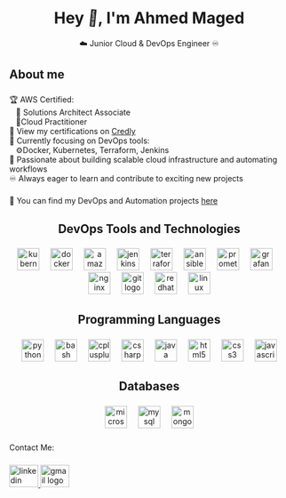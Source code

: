 <h1 align="center">Hey <span class="wave">👋</span>, I'm Ahmed Maged</h1>

<p align="center">☁️ Junior Cloud & DevOps Engineer ♾️</p>

<style>
  .wave {
    display: inline-block;
    animation: wave-animation 2s infinite;
    transform-origin: 70% 70%;
  }

  @keyframes wave-animation {
    0% { transform: rotate(0deg); }
    10% { transform: rotate(14deg); }
    20% { transform: rotate(-8deg); }
    30% { transform: rotate(14deg); }
    40% { transform: rotate(-4deg); }
    50% { transform: rotate(10deg); }
    60% { transform: rotate(0deg); }
    100% { transform: rotate(0deg); }
  }
</style>


<h2 align="left">About me</h2>

###

<p align="left">
  🏆 AWS Certified:<br />
  &nbsp;&nbsp;&nbsp;🏅 Solutions Architect Associate<br />
  &nbsp;&nbsp;&nbsp;🏅Cloud Practitioner<br />
  🔗 View my certifications on
  <a href="https://www.credly.com/users/ahmed-maged.d8e8f8b8">Credly</a><br />
  🔧 Currently focusing on DevOps tools:<br />
  &nbsp;&nbsp;&nbsp;⚙️Docker, Kubernetes, Terraform, Jenkins <br />
  🚀 Passionate about building scalable cloud infrastructure and automating
  workflows<br />♾️ Always eager to learn and contribute to exciting new
  projects
</p>

###

<p align="left">
  📂 You can find my DevOps and Automation projects
  <a href="https://github.com/ahmedmaged6?tab=repositories">here</a>
</p>

###

<h2 align="center">DevOps Tools and Technologies</h2>

###

<div align="center">
  <img
    src="https://cdn.jsdelivr.net/gh/devicons/devicon/icons/kubernetes/kubernetes-plain.svg"
    height="40"
    alt="kubernetes logo"
  />
  <img width="12" />
  <img
    src="https://cdn.jsdelivr.net/gh/devicons/devicon/icons/docker/docker-original.svg"
    height="40"
    alt="docker logo"
  />
  <img width="12" />
  <img
    src="https://skillicons.dev/icons?i=aws"
    height="40"
    alt="amazonwebservices logo"
  />
  <img width="12" />
  <img
    src="https://skillicons.dev/icons?i=jenkins"
    height="40"
    alt="jenkins logo"
  />
  <img width="12" />
  <img
    src="https://cdn.jsdelivr.net/gh/devicons/devicon/icons/terraform/terraform-original.svg"
    height="40"
    alt="terraform logo"
  />
  <img width="12" />
  <img
    src="https://cdn.jsdelivr.net/gh/devicons/devicon/icons/ansible/ansible-original.svg"
    height="40"
    alt="ansible logo"
  />
  <img width="12" />
  <img
    src="https://cdn.jsdelivr.net/gh/devicons/devicon/icons/prometheus/prometheus-original.svg"
    height="40"
    alt="prometheus logo"
  />
  <img width="12" />
  <img
    src="https://cdn.jsdelivr.net/gh/devicons/devicon/icons/grafana/grafana-original.svg"
    height="40"
    alt="grafana logo"
  />
  <img width="12" />
  <img
    src="https://cdn.jsdelivr.net/gh/devicons/devicon/icons/nginx/nginx-original.svg"
    height="40"
    alt="nginx logo"
  />
  <img width="12" />
  <img
    src="https://cdn.jsdelivr.net/gh/devicons/devicon/icons/git/git-original.svg"
    height="40"
    alt="git logo"
  />

  <img width="12" />
  <img
    src="https://cdn.simpleicons.org/redhat/EE0000"
    height="40"
    alt="redhat logo"
  />
  <img width="12" />
  <img
    src="https://skillicons.dev/icons?i=linux"
    height="40"
    alt="linux logo"
  />
</div>

###

<h2 align="center">Programming Languages</h2>

###

<div align="center">
  <img
    src="https://cdn.jsdelivr.net/gh/devicons/devicon/icons/python/python-original.svg"
    height="40"
    alt="python logo"
  />
  <img width="12" />
  <img
    src="https://cdn.jsdelivr.net/gh/devicons/devicon/icons/bash/bash-original.svg"
    height="40"
    alt="bash logo"
  />
  <img width="12" />
  <img
    src="https://cdn.jsdelivr.net/gh/devicons/devicon/icons/cplusplus/cplusplus-original.svg"
    height="40"
    alt="cplusplus logo"
  />
  <img width="12" />
  <img
    src="https://cdn.jsdelivr.net/gh/devicons/devicon/icons/csharp/csharp-original.svg"
    height="40"
    alt="csharp logo"
  />
  <img width="12" />
  <img
    src="https://cdn.jsdelivr.net/gh/devicons/devicon/icons/java/java-original.svg"
    height="40"
    alt="java logo"
  />
  <img width="12" />
  <img
    src="https://cdn.jsdelivr.net/gh/devicons/devicon/icons/html5/html5-original.svg"
    height="40"
    alt="html5 logo"
  />
  <img width="12" />
  <img
    src="https://cdn.jsdelivr.net/gh/devicons/devicon/icons/css3/css3-original.svg"
    height="40"
    alt="css3 logo"
  />
  <img width="12" />
  <img
    src="https://cdn.jsdelivr.net/gh/devicons/devicon/icons/javascript/javascript-original.svg"
    height="40"
    alt="javascript logo"
  />
</div>

###

<h2 align="center">Databases</h2>

###

<div align="center">
  <img
    src="https://cdn.jsdelivr.net/gh/devicons/devicon/icons/microsoftsqlserver/microsoftsqlserver-plain.svg"
    height="40"
    alt="microsoftsqlserver logo"
  />
  <img width="12" />
  <img
    src="https://cdn.jsdelivr.net/gh/devicons/devicon/icons/mysql/mysql-original.svg"
    height="40"
    alt="mysql logo"
  />
  <img width="12" />
  <img
    src="https://cdn.jsdelivr.net/gh/devicons/devicon/icons/mongodb/mongodb-original.svg"
    height="40"
    alt="mongodb logo"
  />
</div>

###

<p align="left">Contact Me:</p>

###

<div align="left">
  <a href="https://www.linkedin.com/in/ahmed-magedd66/" target="_blank">
    <img
      src="https://raw.githubusercontent.com/maurodesouza/profile-readme-generator/master/src/assets/icons/social/linkedin/default.svg"
      width="52"
      height="40"
      alt="linkedin logo"
    />
  </a>
  <a href="mailto:ahmeddmagedd957@gmail.com" target="_blank">
    <img
      src="https://raw.githubusercontent.com/maurodesouza/profile-readme-generator/master/src/assets/icons/social/gmail/default.svg"
      width="52"
      height="40"
      alt="gmail logo"
    />
  </a>
</div>

###
